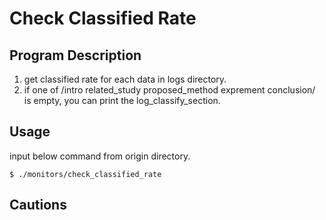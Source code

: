 # Check Classified Rate
## Program Description
1. get classified rate for each data in logs directory.
2. if one of /intro related_study proposed_method exprement conclusion/ is empty, you can print the log_classify_section. 

## Usage
input below command from origin directory.
```shell
$ ./monitors/check_classified_rate
```
## Cautions
